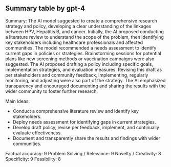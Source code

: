 ## Summary table by gpt-4
Summary: 
The AI model suggested to create a comprehensive research strategy and policy, developing a clear understanding of the linkages between HPV, Hepatitis B, and cancer. Initially, the AI proposed conducting a literature review to understand the scope of the problem, then identifying key stakeholders including healthcare professionals and affected communities. The model recommended a needs assessment to identify current gaps in policies or strategies. Brainstorming sessions for potential plans like new screening methods or vaccination campaigns were also suggested. The AI proposed drafting a policy including specific goals, implementation strategies, and evaluation measures. Revising this draft as per stakeholders and community feedback, implementing, regularly monitoring, and adjusting were also part of the strategy. The AI emphasized transparency and encouraged documenting and sharing the results with the wider community to foster further research.

Main Ideas: 
- Conduct a comprehensive literature review and identify key stakeholders.
- Deploy needs assessment for identifying gaps in current strategies.
- Develop draft policy, revise per feedback, implement, and continually evaluate effectiveness.
- Document and transparently share the results and findings with wider communities.

Factual accuracy: 9
Problem Solving / Relevance: 9
Novelty / Creativity: 8
Specificity: 9
Feasibility: 8